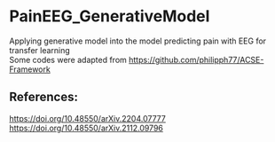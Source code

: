 # PainEEG_GenerativeModel
Applying generative model into the model predicting pain with EEG for transfer learning\
Some codes were adapted from https://github.com/philipph77/ACSE-Framework
## References:
https://doi.org/10.48550/arXiv.2204.07777 \
https://doi.org/10.48550/arXiv.2112.09796
